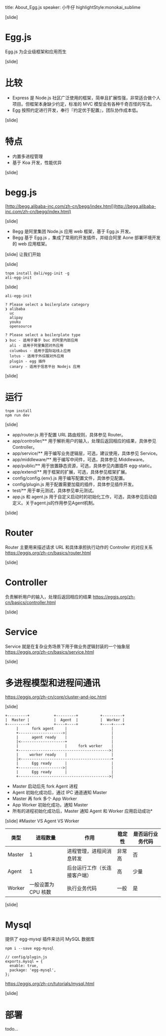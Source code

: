 title: About_Egg.js
speaker: 小牛仔
highlightStyle:monokai_sublime

[slide]
# Egg.js
Egg.js 为企业级框架和应用而生

[slide]
# 比较
* Express 是 Node.js 社区广泛使用的框架，简单且扩展性强，非常适合做个人项目。但框架本身缺少约定，标准的 MVC 模型会有各种千奇百怪的写法。
* Egg 按照约定进行开发，奉行『约定优于配置』，团队协作成本低。

[slide]
# 特点
* 内置多进程管理
* 基于 Koa 开发，性能优异

[slide]
# begg.js

[http://begg.alibaba-inc.com/zh-cn/begg/index.html](http://begg.alibaba-inc.com/zh-cn/begg/index.html)

[slide]
* Begg 是阿里集团 Node.js 应用 web 框架，基于 Egg.js 开发。
* Begg 基于 Egg.js ，集成了常用的开发插件，并结合阿里 Aone 部署环境开发的 web 应用框架。

[slide]
让我们开始

[slide]
```shell
tnpm install @ali/egg-init -g
ali-egg-init
```

[slide]
```shell
ali-egg-init

? Please select a boilerplate category 
❯ alibaba 
  uc 
  alipay 
  youku 
  opensource 

? Please select a boilerplate type
❯ buc - 适用于基于 buc 的阿里内部应用 
  ali - 适用于阿里集团对外应用 
  columbus - 适用于国际站线上应用 
  lotus - 适用于外综服对外应用 
  plugin - egg 插件 
  canary - 适用于信息平台 Nodejs 应用
```

[slide]
# 运行
```shell
tnpm install
npm run dev
```

[slide]
* app/router.js 用于配置 URL 路由规则，具体参见 Router。
* app/controller/** 用于解析用户的输入，处理后返回相应的结果，具体参见 Controller。
* app/service/** 用于编写业务逻辑层，可选，建议使用，具体参见 Service。
* app/middleware/** 用于编写中间件，可选，具体参见 Middleware。
* app/public/** 用于放置静态资源，可选，具体参见内置插件 egg-static。
* app/extend/** 用于框架的扩展，可选，具体参见框架扩展。
* config/config.{env}.js 用于编写配置文件，具体参见配置。
* config/plugin.js 用于配置需要加载的插件，具体参见插件开发。
* test/** 用于单元测试，具体参见单元测试。
* app.js 和 agent.js 用于自定义启动时的初始化工作，可选，具体参见启动自定义。关于agent.js的作用参见Agent机制。

[slide]
# Router
Router 主要用来描述请求 URL 和具体承担执行动作的 Controller 的对应关系
https://eggjs.org/zh-cn/basics/router.html

[slide]
# Controller
负责解析用户的输入，处理后返回相应的结果
https://eggjs.org/zh-cn/basics/controller.html

[slide]
# Service
Service 就是在复杂业务场景下用于做业务逻辑封装的一个抽象层
https://eggjs.org/zh-cn/basics/service.html

[slide]
# 多进程模型和进程间通讯
https://eggjs.org/zh-cn/core/cluster-and-ipc.html

[slide]
```
+---------+           +---------+          +---------+
|  Master |           |  Agent  |          |  Worker |
+---------+           +----+----+          +----+----+
     |      fork agent     |                    |
     +-------------------->|                    |
     |      agent ready    |                    |
     |<--------------------+                    |
     |                     |     fork worker    |
     +----------------------------------------->|
     |     worker ready    |                    |
     |<-----------------------------------------+
     |      Egg ready      |                    |
     +-------------------->|                    |
     |      Egg ready      |                    |
     +----------------------------------------->|
```

* Master 启动后先 fork Agent 进程
* Agent 初始化成功后，通过 IPC 通道通知 Master
* Master 再 fork 多个 App Worker
* App Worker 初始化成功，通知 Master
* 所有的进程初始化成功后，Master 通知 Agent 和 Worker 应用启动成功* 

[slide]
#Master VS Agent VS Worker

| 类型     | 进程数量         | 作用             | 稳定性  | 是否运行业务代码 |
| ------ | ------------ | -------------- | ---- | -------- |
| Master | 1            | 进程管理，进程间消息转发   | 非常高  | 否        |
| Agent  | 1            | 后台运行工作（长连接客户端） | 高    | 少量       |
| Worker | 一般设置为 CPU 核数 | 执行业务代码         | 一般   | 是        |

[slide]
# Mysql

提供了 egg-mysql 插件来访问 MySQL 数据库

```shell
npm i --save egg-mysql

// config/plugin.js
exports.mysql = {
  enable: true,
  package: 'egg-mysql',
};
```

https://eggjs.org/zh-cn/tutorials/mysql.html

[slide]
# 部署
todo...
